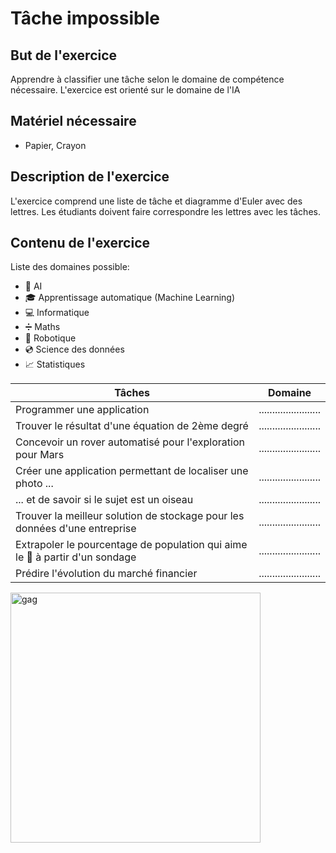 # Tâche impossible

## But de l'exercice

Apprendre à classifier une tâche selon le domaine de compétence nécessaire. L'exercice est orienté sur le domaine de l'IA

## Matériel nécessaire

- Papier, Crayon

## Description de l'exercice

L'exercice comprend une liste de tâche et diagramme d'Euler avec des lettres. Les étudiants doivent faire correspondre les lettres avec les tâches.

## Contenu de l'exercice

Liste des domaines possible:

- 🧠 AI
- 🎓 Apprentissage automatique (Machine Learning)
- 💻 Informatique
- ➗ Maths
- 🤖 Robotique
- 💿 Science des données
- 📈 Statistiques

| Tâches                                                                       | Domaine                 |
| ---------------------------------------------------------------------------- | ----------------------- |
| Programmer une application                                                   | ....................... |
| Trouver le résultat d'une équation de 2ème degré                             | ....................... |
| Concevoir un rover automatisé pour l'exploration pour Mars                   | ....................... |
| Créer une application permettant de localiser une photo ...                  | ....................... |
| ... et de savoir si le sujet est un oiseau                                   | ....................... |
| Trouver la meilleur solution de stockage pour les données d'une entreprise   | ....................... |
| Extrapoler le pourcentage de population qui aime le 🍫 à partir d'un sondage | ....................... |
| Prédire l'évolution du marché financier                                      | ....................... |

<img src="https://icdn8.digitaltrends.com/image/digitaltrends/url-e7807a2fbba384c40584bd05562aa8e9-267x448-c.png" alt="gag" height="400">
